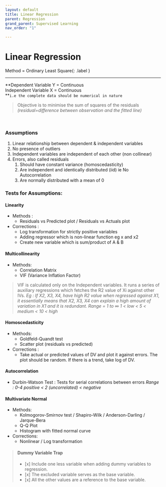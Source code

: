 ```yaml
---
layout: default
title: Linear Regression
parent: Regression
grand_parent: Supervised Learning
nav_order: "1"

---
```

# Linear Regression

Method = Ordinary Least Square{: .label }

***

**Dependent Variable Y  = Continuous  
Independent Variable X = Continuous  
**`i.e the complete data should be numerical in nature`

> Objective is to minimise the sum of squares of the residuals   
> _(residual=difference between observation and the fitted line)_

 

### Assumptions

1. Linear relationship between dependent & independent variables
2. No presence of outliers
3. Independent variables are independent of each other (non collinear)
4. Errors, also called residuals
   1. Should have constant variance (homoscedasticity)
   2. Are independent and identically distributed (iid) ie No Autocorrelation
   3. Are normally distributed with a mean of 0

### Tests for Assumptions:

#### Linearity

* Methods :
  * Residuals vs Predicted plot / Residuals vs Actuals plot
* Corrections :
  * Log transformation for strictly positive variables
  * Adding regressor which is non-linear function eg x and x2
  * Create new variable which is sum/product of A & B

#### Multicollinearity

* Methods:
  * Correlation Matrix
  * VIF (Variance Inflation Factor)

> VIF is calculated only on the Independent variables. It runs a series of auxiliary regressions which fetches the R2 value of Xi against other IVs.
> _Eg : If X2, X3, X4, have high R2 value when regressed against X1, it essentially means that X2, X3, X4 can explain a high amount of variation in X1 and it is redundant._ _Range = 1 to ∞ 1 < low < 5 < medium < 10 < high_

#### Homoscedasticity

* Methods:
  * Goldfeld-Quandt test
  * Scatter plot (residuals vs predicted)
* Corrections :
  * Take actual or predicted values of DV and plot it against errors. The plot should be random. If there is a trend, take log of DV.

#### Autocorrelation

* Durbin-Watson Test : Tests for serial correlations between errors
  _Range : 0-4 positive < 2 (uncorrelated) < negative_

#### Multivariate Normal

* Methods:
  * Kolmogorov-Smirnov test / Shapiro-Wilk / Anderson-Darling / Jarque-Bera
  * Q-Q Plot
  * Histogram with fitted normal curve
* Corrections:
  * Nonlinear / Log transformation

> #### Dummy Variable Trap
>
> * \[x\] Include one less variable when adding dummy variables to regression.
> * \[x\] The excluded variable serves as the base variable.
> * \[x\] All the other values are a reference to the base variable.
